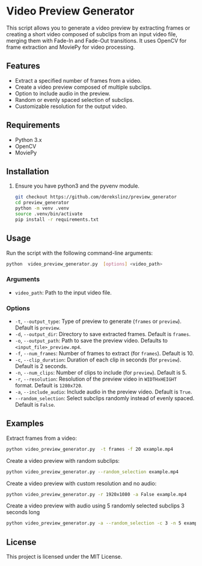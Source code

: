 # Video Preview Generator

This script allows you to generate a video preview by extracting frames or creating a short video composed of subclips from an input video file, merging them with Fade-In and Fade-Out transitions. It uses OpenCV for frame extraction and MoviePy for video processing.

## Features

- Extract a specified number of frames from a video.
- Create a video preview composed of multiple subclips.
- Option to include audio in the preview.
- Random or evenly spaced selection of subclips.
- Customizable resolution for the output video.

## Requirements

- Python 3.x
- OpenCV
- MoviePy

## Installation

1. Ensure you have python3 and the pyvenv module.

   ```bash
   git checkout https://github.com/derekslinz/preview_generator
   cd preview_generator
   python -m venv .venv
   source .venv/bin/activate
   pip install -r requirements.txt
   ```

## Usage

Run the script with the following command-line arguments:

```bash
python  video_preview_generator.py  [options] <video_path>
```

### Arguments

- `video_path`: Path to the input video file.

### Options

- `-t`, `--output_type`: Type of preview to generate (`frames` or `preview`). Default is `preview`.
- `-d`, `--output_dir`: Directory to save extracted frames. Default is `frames`.
- `-o`, `--output_path`: Path to save the preview video. Defaults to `<input_file>_preview.mp4`.
- `-f`, `--num_frames`: Number of frames to extract (for `frames`). Default is 10.
- `-c`, `--clip_duration`: Duration of each clip in seconds (for `preview`). Default is 2 seconds.
- `-n`, `--num_clips`: Number of clips to include (for `preview`). Default is 5.
- `-r`, `--resolution`: Resolution of the preview video in `WIDTHxHEIGHT` format. Default is `1280x720`.
- `-a`, `--include_audio`: Include audio in the preview video. Default is `True`.
- `--random_selection`: Select subclips randomly instead of evenly spaced. Default is `False`.

## Examples

Extract frames from a video:

```bash
python video_preview_generator.py  -t frames -f 20 example.mp4
```

Create a video preview with random subclips:

```bash
python video_preview_generator.py --random_selection example.mp4 
```

Create a video preview with custom resolution and no audio:

```bash
python video_preview_generator.py -r 1920x1080 -a False example.mp4 
```
Create a video preview with audio using 5 randomly selected subclips 3 seconds long
```bash
python video_preview_generator.py -a --random_selection -c 3 -n 5 example.mp4
```
## License

This project is licensed under the MIT License.
